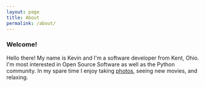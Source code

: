 ```yaml
---
layout: page
title: About
permalink: /about/
---
```

### Welcome! 
Hello there!  My name is Kevin and I'm a software developer from Kent, Ohio.
I'm most interested in Open Source Software as well as the Python community.
In my spare time I enjoy taking [photos](http://www.flickr.com/photos/132209173@N08/), seeing new movies, and relaxing.

